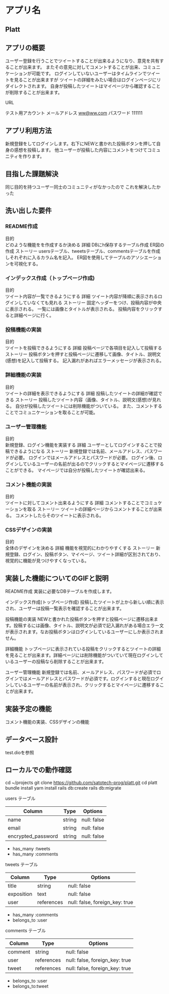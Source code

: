 # アプリ名 
## Platt

## アプリの概要 
ユーザー登録を行うことでツイートすることが出来るようになり、意見を共有することが出来ます。
またその意見に対してコメントすることが出来、コミュニケーションが可能です。
ログインしていないユーザーはタイムラインでツイートを見ることが出来ますが
ツイートの詳細をみたい場合はログインページにリダイレクトされます。
自身が投稿したツイートはマイページから確認することが削除することが出来ます。

URL

テスト用アカウント
メールアドレス
ww@ww.com
パスワード
111111

## アプリ利用方法
新規登録をしてログインします。右下にNEWと書かれた投稿ボタンを押して自身の感想を投稿します。
他ユーザーが投稿した内容にコメントをつけてコミュニティを作ります。

## 目指した課題解決
同じ目的を持つユーザー同士のコミュニティがなかったので
これを解決したかった

## 洗い出した要件
### README作成 
目的  
どのような機能をを作成するか決める 詳細  DBにh保存するテーブル作成  ER図の作成 ストーリー  usersテーブル、tweetsテーブル、commentsテーブルを作成しそれぞれに入るカラム名を記入。 ER図を使用してテーブルのアソシエーションを可視化する。

### インデックス作成（トップページ作成) 
目的  
ツイート内容が一覧できるようにする 詳細  ツイート内容が降順に表示されるログインしていなくても見れる ストーリー  固定ヘッダーをつけ、投稿内容が中央に表示される。 一覧には画像とタイトルが表示される。 投稿内容をクリックすると詳細ページに行く。

### 投稿機能の実装 
目的  
ツイートを投稿できるようにする 詳細  投稿ページで各項目を記入して投稿する ストーリー  投稿ボタンを押すと投稿ページに遷移して画像、タイトル、説明文(感想)を記入して投稿する。 記入漏れがあればエラーメッセージが表示される。

### 詳細機能の実装 
目的  
ツイートの詳細を表示できるようにする 詳細  投稿したツイートの詳細が確認できる ストーリー  投稿したツイート内容（画像、タイトル、説明文(感想)が見れる。 自分が投稿したツイートには削除機能がついている。 また、コメントすることでコミュニケーションを取ることが可能。

### ユーザー管理機能 
目的  
新規登録、ログイン機能を実装する 詳細  ユーザーとしてログインすることで投稿できるようになる ストーリー  新規登録では名前、メールアドレス、パスワードが必要。 ログインではメールアドレスとパスワードが必要。 ログイン後、ログインしているユーザーの名前が出るのでクリックするとマイページに遷移することができる。 マイページでは自分が投稿したツイートが確認出来る。

### コメント機能の実装 
目的  
ツイートに対してコメント出来るようにする 詳細  コメントすることでコミュケーションを取る ストーリー  ツイートの詳細ページからコメントすることが出来る。 コメントしたらそのツイートに表示される。

### CSSデザインの実装 
目的  
全体のデザインを決める 詳細  機能を視覚的にわかりやすくする ストーリー  新規登録、ログイン、投稿ボタン、マイページ、ツイート詳細が区別されており、視覚的に機能が見つけやすくなっている。

## 実装した機能についてのGIFと説明
README作成 実装に必要なDBテーブルを作成します。

インデックス作成(トップページ作成) 投稿したツイートが上から新しい順に表示され、ユーザーは投稿一覧表示を確認することが出来ます。

投稿機能の実装 NEWと書かれた投稿ボタンを押すと投稿ページに遷移出来ます。投稿するには画像、タイトル、説明文が必須で記入漏れがある場合エラー文が表示されます。なお投稿ボタンはログインしているユーザーにしか表示されません。

詳細機能 トップページに表示されている投稿をクリックするとツイートの詳細を見ることが出来ます。詳細ページには削除機能がついていて現在ログインしているユーザーの投稿なら削除することが出来ます。

ユーザー管理機能 新規登録では名前、メールアドレス、パスワードが必須でログインではメールアドレスとパスワードが必須です。ログインすると現在ログインしているユーザーの名前が表示され、クリックするとマイページに遷移することが出来ます。

## 実装予定の機能
コメント機能の実装、CSSデザインの機能

## データベース設計
test.dioを参照

## ローカルでの動作確認
cd ~/projects
git clone https://github.com/satotech-prog/platt.git
cd platt
bundle install
yarn install
rails db:create
rails db:migrate

users テーブル

 Column              | Type    | Options     |
| --------           | ------  | ----------- |
| name               | string  | null: false |
| email              | string  | null: false |
| encrypted_password | string  | null: false |

- has_many :tweets
- has_many :comments

tweets テーブル

| Column        | Type       | Options     |
| --------      | ------     | ----------- |
| title         | string     | null: false |
| exposition    | text       | null: false |
| user          | references | null: false, foreign_key: true |

- has_many :comments
- belongs_to :user


comments テーブル

 Column              | Type    | Options     |
| --------           | ------  | ----------- |
| comment            | string  | null: false |
| user               | references | null: false, foreign_key: true |
| tweet              | references | null: false, foreign_key: true |

- belongs_to :user
- belongs_to:tweet


